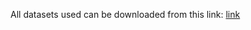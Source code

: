 All datasets used can be downloaded from this link: [link](https://drive.google.com/drive/folders/1oPAd6qOTARHk3nbYLRGKJbjbHtGEPCe0?usp=drive_link)
